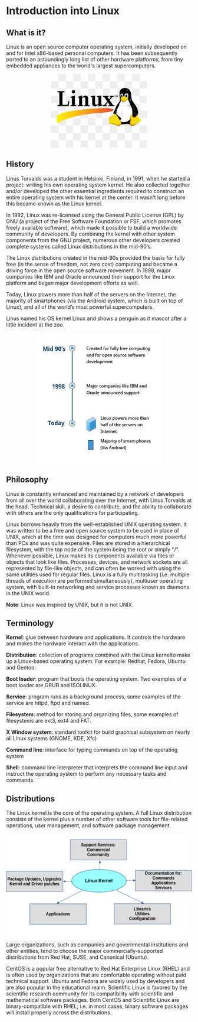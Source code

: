 # Introduction into Linux

## What is it?
Linux is an open source computer operating system, initially developed on and for Intel x86-based personal computers. It has been subsequently ported to an astoundingly long list of other hardware platforms, from tiny embedded appliances to the world's largest supercomputers.

<div align="center">
	<img src="images/linuxLogo.jpg">
</div>

## History
Linus Torvalds was a student in Helsinki, Finland, in 1991, when he started a project: writing his own operating system kernel. He also collected together and/or developed the other essential ingredients required to construct an entire operating system with his kernel at the center. It wasn't long before this became known as the Linux kernel. 

In 1992, Linux was re-licensed using the General Public License (GPL) by GNU (a project of the Free Software Foundation or FSF, which promotes freely available software), which made it possible to build a worldwide community of developers. By combining the kernel with other system components from the GNU project, numerous other developers created complete systems called Linux distributions in the mid-90’s.

The Linux distributions created in the mid-90s provided the basis for fully free (in the sense of freedom, not zero cost) computing and became a driving force in the open source software movement. In 1998, major companies like IBM and Oracle announced their support for the Linux platform and began major development efforts as well.

Today, Linux powers more than half of the servers on the Internet, the majority of smartphones (via the Android system, which is built on top of Linux), and all of the world’s most powerful supercomputers.

Linus named his OS kernel Linux and shows a penguin as it mascot after a little incident at the zoo.

<div align="center">
	<img src="images/LFS01_ch02_sectiom_01_screen05.jpg"/>
</div>

## Philosophy
Linux is constantly enhanced and maintained by a network of developers from all over the world collaborating over the Internet, with Linus Torvalds at the head. Technical skill, a desire to contribute, and the ability to collaborate with others are the only qualifications for participating.

Linux borrows heavily from the well-established UNIX operating system. It was written to be a free and open source system to be used in place of UNIX, which at the time was designed for computers much more powerful than PCs and was quite expensive. Files are stored in a hierarchical filesystem, with the top node of the system being the root or simply "/". Whenever possible, Linux makes its components available via files or objects that look like files. Processes, devices, and network sockets are all represented by file-like objects, and can often be worked with using the same utilities used for regular files. Linux is a fully multitasking (i.e. multiple threads of execution are performed simultaneously), multiuser operating system, with built-in networking and service processes known as daemons in the UNIX world.

__Note__: Linux was inspired by UNIX, but it is not UNIX.

## Terminology
**Kernel**: glue between hardware and applications. It controls the hardware and makes the hardware interact with the applications.

**Distribution**: collection of programs combined with the Linux kernelto make up a Linux-based operating system. For example: Redhat, Fedora, Ubuntu and Gentoo.

**Boot loader**: program that boots the operating system. Two examples of a boot loader are GRUB and ISOLINUX.

**Service**: program runs as a background process, some examples of the service are httpd, ftpd and named.

**Filesystem**: method for storing and organizing files, some examples of filesystems are ext3, ext4 and FAT.

**X Window system**: standard toolkit for build graphical subsystem on nearly all Linux systems (GNOME, KDE, Xfc)

**Command line**: interface for typing commands on top of the operating system

**Shell**: command line interpreter that interprets the command line input and instruct the operating system to perform any necessary tasks and commands.

## Distributions
The Linux kernel is the core of the operating system. A full Linux distribution consists of the kernel plus a number of other software tools for file-related operations, user management, and software package management. 

<div align="center">
	<img src="images/distroroles.png"/>
</div>

Large organizations, such as companies and governmental institutions and other entities, tend to choose the major commercially-supported distributions from Red Hat, SUSE, and Canonical (Ubuntu).

CentOS is a popular free alternative to Red Hat Enterprise Linux (RHEL) and is often used by organizations that are comfortable operating without paid technical support. Ubuntu and Fedora are widely used by developers and are also popular in the educational realm. Scientific Linux is favored by the scientific research community for its compatibility with scientific and mathematical software packages. Both CentOS and Scientific Linux are binary-compatible with RHEL; i.e. in most cases, binary software packages will install properly across the distributions.
